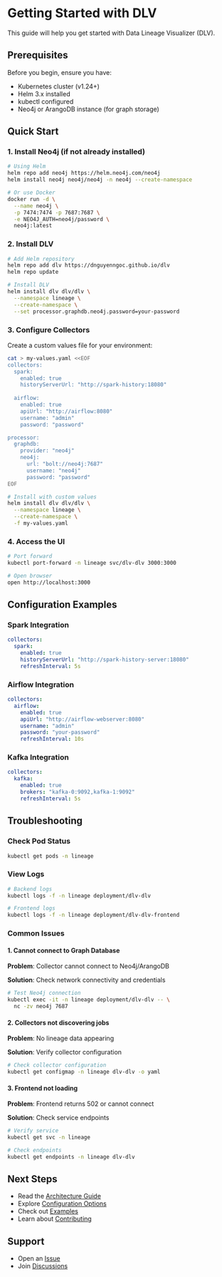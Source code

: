 # Getting Started with DLV

This guide will help you get started with Data Lineage Visualizer (DLV).

## Prerequisites

Before you begin, ensure you have:

- Kubernetes cluster (v1.24+)
- Helm 3.x installed
- kubectl configured
- Neo4j or ArangoDB instance (for graph storage)

## Quick Start

### 1. Install Neo4j (if not already installed)

```bash
# Using Helm
helm repo add neo4j https://helm.neo4j.com/neo4j
helm install neo4j neo4j/neo4j -n neo4j --create-namespace

# Or use Docker
docker run -d \
  --name neo4j \
  -p 7474:7474 -p 7687:7687 \
  -e NEO4J_AUTH=neo4j/password \
  neo4j:latest
```

### 2. Install DLV

```bash
# Add Helm repository
helm repo add dlv https://dnguyenngoc.github.io/dlv
helm repo update

# Install DLV
helm install dlv dlv/dlv \
  --namespace lineage \
  --create-namespace \
  --set processor.graphdb.neo4j.password=your-password
```

### 3. Configure Collectors

Create a custom values file for your environment:

```bash
cat > my-values.yaml <<EOF
collectors:
  spark:
    enabled: true
    historyServerUrl: "http://spark-history:18080"
  
  airflow:
    enabled: true
    apiUrl: "http://airflow:8080"
    username: "admin"
    password: "password"

processor:
  graphdb:
    provider: "neo4j"
    neo4j:
      url: "bolt://neo4j:7687"
      username: "neo4j"
      password: "password"
EOF

# Install with custom values
helm install dlv dlv/dlv \
  --namespace lineage \
  --create-namespace \
  -f my-values.yaml
```

### 4. Access the UI

```bash
# Port forward
kubectl port-forward -n lineage svc/dlv-dlv 3000:3000

# Open browser
open http://localhost:3000
```

## Configuration Examples

### Spark Integration

```yaml
collectors:
  spark:
    enabled: true
    historyServerUrl: "http://spark-history-server:18080"
    refreshInterval: 5s
```

### Airflow Integration

```yaml
collectors:
  airflow:
    enabled: true
    apiUrl: "http://airflow-webserver:8080"
    username: "admin"
    password: "your-password"
    refreshInterval: 10s
```

### Kafka Integration

```yaml
collectors:
  kafka:
    enabled: true
    brokers: "kafka-0:9092,kafka-1:9092"
    refreshInterval: 5s
```

## Troubleshooting

### Check Pod Status

```bash
kubectl get pods -n lineage
```

### View Logs

```bash
# Backend logs
kubectl logs -f -n lineage deployment/dlv-dlv

# Frontend logs
kubectl logs -f -n lineage deployment/dlv-dlv-frontend
```

### Common Issues

#### 1. Cannot connect to Graph Database

**Problem**: Collector cannot connect to Neo4j/ArangoDB

**Solution**: Check network connectivity and credentials

```bash
# Test Neo4j connection
kubectl exec -it -n lineage deployment/dlv-dlv -- \
  nc -zv neo4j 7687
```

#### 2. Collectors not discovering jobs

**Problem**: No lineage data appearing

**Solution**: Verify collector configuration

```bash
# Check collector configuration
kubectl get configmap -n lineage dlv-dlv -o yaml
```

#### 3. Frontend not loading

**Problem**: Frontend returns 502 or cannot connect

**Solution**: Check service endpoints

```bash
# Verify service
kubectl get svc -n lineage

# Check endpoints
kubectl get endpoints -n lineage dlv-dlv
```

## Next Steps

- Read the [Architecture Guide](architecture.md)
- Explore [Configuration Options](configuration.md)
- Check out [Examples](../examples/)
- Learn about [Contributing](../CONTRIBUTING.md)

## Support

- Open an [Issue](https://github.com/dnguyenngoc/dlv/issues)
- Join [Discussions](https://github.com/dnguyenngoc/dlv/discussions)

